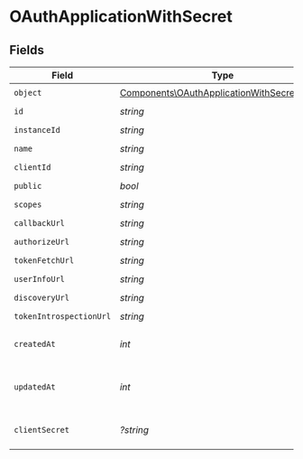 # OAuthApplicationWithSecret


## Fields

| Field                                                                                                      | Type                                                                                                       | Required                                                                                                   | Description                                                                                                |
| ---------------------------------------------------------------------------------------------------------- | ---------------------------------------------------------------------------------------------------------- | ---------------------------------------------------------------------------------------------------------- | ---------------------------------------------------------------------------------------------------------- |
| `object`                                                                                                   | [Components\OAuthApplicationWithSecretObject](../../Models/Components/OAuthApplicationWithSecretObject.md) | :heavy_check_mark:                                                                                         | N/A                                                                                                        |
| `id`                                                                                                       | *string*                                                                                                   | :heavy_check_mark:                                                                                         | N/A                                                                                                        |
| `instanceId`                                                                                               | *string*                                                                                                   | :heavy_check_mark:                                                                                         | N/A                                                                                                        |
| `name`                                                                                                     | *string*                                                                                                   | :heavy_check_mark:                                                                                         | N/A                                                                                                        |
| `clientId`                                                                                                 | *string*                                                                                                   | :heavy_check_mark:                                                                                         | N/A                                                                                                        |
| `public`                                                                                                   | *bool*                                                                                                     | :heavy_check_mark:                                                                                         | N/A                                                                                                        |
| `scopes`                                                                                                   | *string*                                                                                                   | :heavy_check_mark:                                                                                         | N/A                                                                                                        |
| `callbackUrl`                                                                                              | *string*                                                                                                   | :heavy_check_mark:                                                                                         | N/A                                                                                                        |
| `authorizeUrl`                                                                                             | *string*                                                                                                   | :heavy_check_mark:                                                                                         | N/A                                                                                                        |
| `tokenFetchUrl`                                                                                            | *string*                                                                                                   | :heavy_check_mark:                                                                                         | N/A                                                                                                        |
| `userInfoUrl`                                                                                              | *string*                                                                                                   | :heavy_check_mark:                                                                                         | N/A                                                                                                        |
| `discoveryUrl`                                                                                             | *string*                                                                                                   | :heavy_check_mark:                                                                                         | N/A                                                                                                        |
| `tokenIntrospectionUrl`                                                                                    | *string*                                                                                                   | :heavy_check_mark:                                                                                         | N/A                                                                                                        |
| `createdAt`                                                                                                | *int*                                                                                                      | :heavy_check_mark:                                                                                         | Unix timestamp of creation.<br/>                                                                           |
| `updatedAt`                                                                                                | *int*                                                                                                      | :heavy_check_mark:                                                                                         | Unix timestamp of last update.<br/>                                                                        |
| `clientSecret`                                                                                             | *?string*                                                                                                  | :heavy_minus_sign:                                                                                         | Empty if public client.<br/>                                                                               |